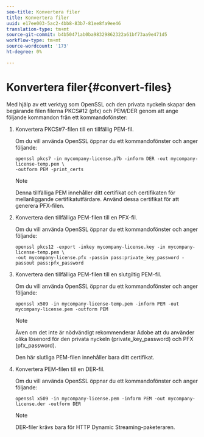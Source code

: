 ```yaml
---
seo-title: Konvertera filer
title: Konvertera filer
uuid: e17ee003-5ac2-4bb8-83b7-81ee8fa9ee46
translation-type: tm+mt
source-git-commit: b4b50471ab0ba98329862322a61bf73aa9e471d5
workflow-type: tm+mt
source-wordcount: '173'
ht-degree: 0%

---
```



# Konvertera filer{#convert-files}

Med hjälp av ett verktyg som OpenSSL och den privata nyckeln skapar den begärande filen filerna PKCS#12 (pfx) och PEM/DER genom att ange följande kommandon från ett kommandofönster:

1. Konvertera PKCS#7-filen till en tillfällig PEM-fil.

   Om du vill använda OpenSSL öppnar du ett kommandofönster och anger följande:

   ```
   openssl pkcs7 -in mycompany-license.p7b -inform DER -out mycompany-license-temp.pem \ 
   -outform PEM -print_certs 
   ```

   >[!NOTE]
   >
   >Denna tillfälliga PEM innehåller ditt certifikat och certifikaten för mellanliggande certifikatutfärdare. Använd dessa certifikat för att generera PFX-filen.

1. Konvertera den tillfälliga PEM-filen till en PFX-fil.

   Om du vill använda OpenSSL öppnar du ett kommandofönster och anger följande:

   ```
   openssl pkcs12 -export -inkey mycompany-license.key -in mycompany-license-temp.pem \ 
   -out mycompany-license.pfx -passin pass:private_key_password -passout pass:pfx_password 
   ```

1. Konvertera den tillfälliga PEM-filen till en slutgiltig PEM-fil.

   Om du vill använda OpenSSL öppnar du ett kommandofönster och anger följande:

   ```
   openssl x509 -in mycompany-license-temp.pem -inform PEM -out mycompany-license.pem -outform PEM 
   ```

   >[!NOTE]
   >
   >Även om det inte är nödvändigt rekommenderar Adobe att du använder olika lösenord för den privata nyckeln (private_key_password) och PFX (pfx_password).

   Den här slutliga PEM-filen innehåller bara ditt certifikat.

1. Konvertera PEM-filen till en DER-fil.

   Om du vill använda OpenSSL öppnar du ett kommandofönster och anger följande:

   ```
   openssl x509 -in mycompany-license.pem -inform PEM -out mycompany-license.der -outform DER 
   ```

   >[!NOTE]
   >
   >DER-filer krävs bara för HTTP Dynamic Streaming-paketeraren.

